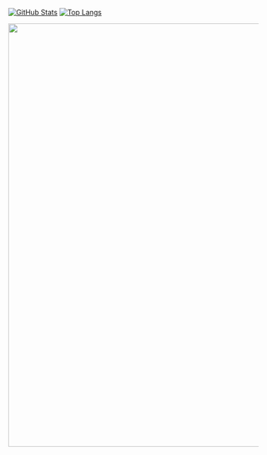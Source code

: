 <!-- ### Hi there 👋 -->

<!-- - 🔭 I’m currently working on ...
- 🌱 I’m currently learning ...
- 👯 I’m looking to collaborate on ...
- 🤔 I’m looking for help with ...
- 💬 Ask me about ...
- 📫 How to reach me: ...
- 😄 Pronouns: ...
- ⚡ Fun fact: ... -->

[![GitHub Stats](https://github-readme-stats.vercel.app/api?username=machadorafa&theme=radical)](#) [![Top Langs](https://github-readme-stats.vercel.app/api/top-langs/?username=machadorafa&theme=radical&layout=compact)](#)

[<img src="https://rafaelmachado.dev/img/website-card.png" width="850"/>](https://rafaelmachado.dev/)
